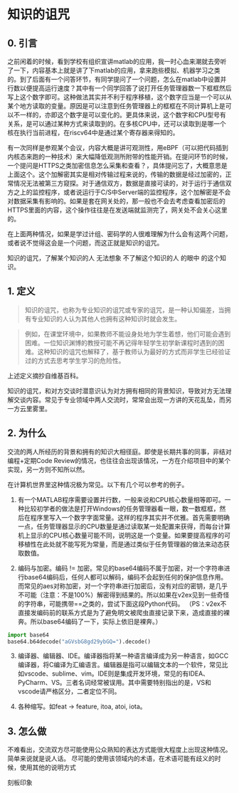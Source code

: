 # 知识的诅咒

## 0. 引言

之前闲着的时候，看到学校有组织宣讲matlab的应用，我一时心血来潮就去旁听了一下，内容基本上就是讲了下matlab的应用，拿来跑些模拟、机器学习之类的。到了后面有一个问答环节，有同学提问了一个问题，怎么在matlab中设置并行数以便提高运行速度？其中有一个同学回答了说打开任务管理器数一下框框然后写上这个数字即可。这种做法其实并不利于程序移植，这个数字应当是一个可以从某个地方读取的变量。原因是可以注意到任务管理器上的框框在不同计算机上是可以不一样的，亦即这个数字是可以变化的。更具体来说，这个数字和CPU型号有关系，是可以通过某种方式来读取到的。在多核CPU中，还可以读取到是哪一个核在执行当前进程，在riscv64中是通过某个寄存器来得知的。

有一次同样是参观某个会议，内容大概是讲可观测性，用eBPF（可以把代码插到内核态来跑的一种技术）来大幅降低观测所附带的性能开销。在提问环节的时候，一个提问是HTTPS之类加密信息怎么采集和查看？，具体提问忘了，大概意思是上面这个。这个加解密其实是相对传输过程来说的，传输的数据是经过加密的，正常情况无法被第三方窥探。对于通信双方，数据是直接可读的，对于运行于通信双方之上的监控程序，或者说运行于C/S中Server端的监控程序，这个加解密是不会对数据采集有影响的。如果是套在网关处的，那一般也不会去考虑查看加密后的HTTPS里面的内容，这个操作往往是在发送端就监测完了，网关处不会关心这里的。

在上面两种情况，如果是学过计组、密码学的人很难理解为什么会有这两个问题，或者说不觉得这会是一个问题，而这正就是知识的诅咒。

知识的诅咒，了解某个知识的人 无法想象 不了解这个知识的人 的眼中 的这个知识。

## 1. 定义

> 知识的诅咒，也称为专业知识的诅咒或专家的诅咒，是一种认知偏差，当拥有专业知识的人认为其他人也拥有这种知识时就会发生。

> 例如，在课堂环境中，如果教师不能设身处地为学生着想，他们可能会遇到困难。一位知识渊博的教授可能不再记得年轻学生初学新课程时遇到的困难。这种知识的诅咒也解释了，基于教师认为最好的方式而非学生已经验证过的方式去思考学生学习的危险性。

上述定义摘抄自维基百科。

知识的诅咒，和对方交谈时潜意识认为对方拥有相同的背景知识，导致对方无法理解交谈内容。常见于专业领域中两人交流时，常常会出现一方讲的天花乱坠，而另一方云里雾里。

## 2. 为什么

交流的两人所经历的背景和拥有的知识大相径庭。即使是长期共事的同事，非结对编程+定期Code Review的情况，也往往会出现该情况，一方在介绍项目中的某个实现，另一方则不知所以然。

在计算机世界里这种情况极为常见。以下有几个可以参考的例子。 

1. 有一个MATLAB程序需要设置并行数，一般来说和CPU核心数量相等即可。一种比较初学者的做法是打开Windows的任务管理器看一眼，数一数框框，然后在程序里写入一个数字字面常量。这样的程序其实并不优雅。首先需要明确一点，任务管理器显示的CPU数量是通过读取某一处配置来获得，而每台计算机上显示的CPU核心数量可能不同，说明这是一个变量。如果要提高程序的可移植性在此处就不能写死为常量，而是通过类似于任务管理器的做法来动态获取数值。

2. 编码与加密。编码 != 加密。常见的base64编码不属于加密，对一个字符串进行base64编码后，任何人都可以解码，编码不会起到任何的保护信息作用。而常见的aes对称加密，对一个字符串进行加密后，没有对应的密钥，是几乎不可能（注意：不是100%）解密得到结果的。所以如果在v2ex见到一些奇怪的字符串，可能携带==之类的，尝试下面这段Python代码。
（PS：v2ex不直接发编码前的联系方式是为了避免明文被爬虫直接记录下来，造成直接的裸奔。所以base64编码了一下，实际上依旧是裸奔。）

```python
import base64
base64.b64decode("aGVsbG8gd29ybGQ=").decode()
```

3. 编译器、编辑器、IDE。编译器指将某一种语言编译成为另一种语言，如GCC编译器，将C编译为汇编语言。编辑器是指可以编辑文本的一个软件，常见比如vscode、sublime、vim。IDE则是集成开发环境，常见的有IDEA、PyCharm、VS。三者名词经常被误用。其中需要特别指出的是，VS和vscode请严格区分，二者定位不同。

4. 各种缩写。如feat -> feature, itoa, atoi, iota。

## 3. 怎么做

不难看出，交流双方尽可能使用公众熟知的表达方式能很大程度上出现这种情况。简单来说就是说人话。
尽可能的使用该领域内的术语，在术语可能有歧义的时候，使用其他的说明方式


刻板印象